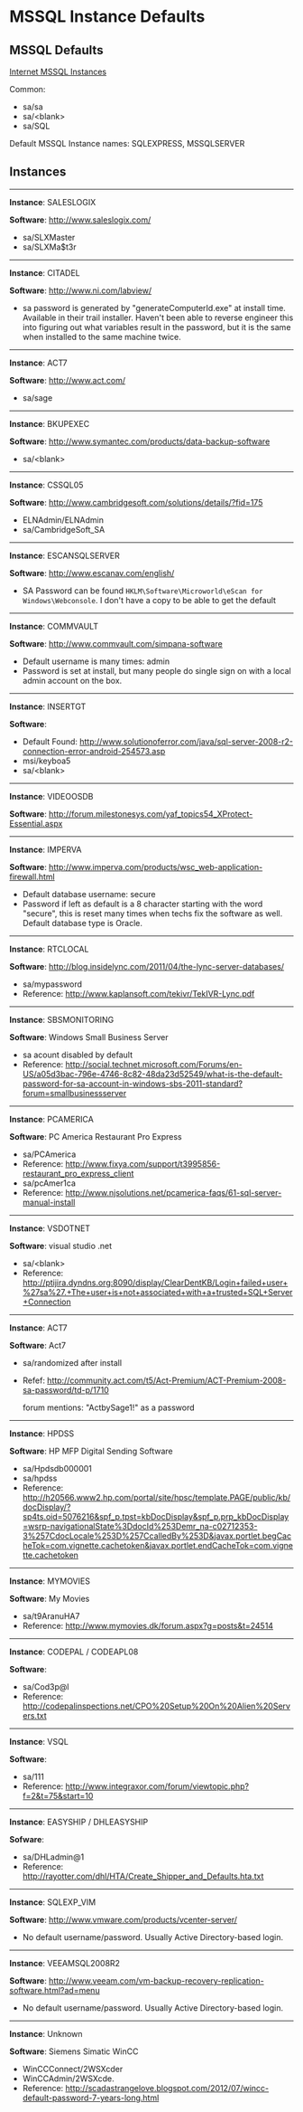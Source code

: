 # MSSQL Instance Defaults


MSSQL Defaults
----------

[Internet MSSQL Instances](references/internet_mssql.txt)

Common:

 * sa/sa
 * sa/\<blank\>
 * sa/SQL

Default MSSQL Instance names: SQLEXPRESS, MSSQLSERVER

Instances
---------

- - - -

**Instance**: SALESLOGIX

**Software**: http://www.saleslogix.com/

 * sa/SLXMaster
 * sa/SLXMa$t3r

- - - -  

**Instance**: CITADEL

**Software**: http://www.ni.com/labview/

 * sa password is generated by "generateComputerId.exe" at install time. Available in their trail installer. Haven't been able to reverse engineer this into figuring out what variables result in the password, but it is the same when installed to the same machine twice.

- - - -

**Instance**: ACT7

**Software**: http://www.act.com/

 * sa/sage

- - - -

**Instance**: BKUPEXEC

**Software**: http://www.symantec.com/products/data-backup-software

 * sa/\<blank\>

- - - -

**Instance**: CSSQL05

**Software**: http://www.cambridgesoft.com/solutions/details/?fid=175

 * ELNAdmin/ELNAdmin
 * sa/CambridgeSoft_SA

- - - -

**Instance**: ESCANSQLSERVER

**Software**: http://www.escanav.com/english/

 * SA Password can be found `HKLM\Software\Microworld\eScan for Windows\Webconsole`. I don't have a copy to be able to get the default

- - - -

**Instance**: COMMVAULT

**Software**: http://www.commvault.com/simpana-software

 * Default username is many times: admin
 * Password is set at install, but many people do single sign on with a local admin account on the box.

- - - -

**Instance**: INSERTGT

**Software**: 

 * Default Found: http://www.solutionoferror.com/java/sql-server-2008-r2-connection-error-android-254573.asp
 * msi/keyboa5
 * sa/\<blank\>

- - - -

**Instance**: VIDEOOSDB

**Software**: http://forum.milestonesys.com/yaf_topics54_XProtect-Essential.aspx

- - - -

**Instance**: IMPERVA 

**Software**: http://www.imperva.com/products/wsc_web-application-firewall.html

 * Default database username: secure
 * Password if left as default is a 8 character starting with the word "secure", this is reset many times when techs fix the software as well. Default database type is Oracle. 

- - - -

**Instance**: RTCLOCAL

**Software**: http://blog.insidelync.com/2011/04/the-lync-server-databases/

 * sa/mypassword
 * Reference: http://www.kaplansoft.com/tekivr/TekIVR-Lync.pdf

- - - -

**Instance**: SBSMONITORING

**Software**: Windows Small Business Server

 * sa acount disabled by default
 * Reference: http://social.technet.microsoft.com/Forums/en-US/a05d3bac-796e-4746-8c82-48da23d52549/what-is-the-default-password-for-sa-account-in-windows-sbs-2011-standard?forum=smallbusinessserver

- - - -

**Instance**: PCAMERICA

**Software**: PC America Restaurant Pro Express

 * sa/PCAmerica
 * Reference: http://www.fixya.com/support/t3995856-restaurant_pro_express_client
 * sa/pcAmer1ca
 * Reference: http://www.njsolutions.net/pcamerica-faqs/61-sql-server-manual-install

- - - -

**Instance**: VSDOTNET

**Software**: visual studio .net

 * sa/\<blank\>
 * Reference: http://ptijira.dyndns.org:8090/display/ClearDentKB/Login+failed+user+%27sa%27.+The+user+is+not+associated+with+a+trusted+SQL+Server+Connection

- - - -

**Instance**: ACT7

**Software**: Act7

 * sa/randomized after install
 * Refef: http://community.act.com/t5/Act-Premium/ACT-Premium-2008-sa-password/td-p/1710

    forum mentions: "ActbySage1!" as a password

- - - -

**Instance**: HPDSS

**Software**: HP MFP Digital Sending Software

 * sa/Hpdsdb000001
 * sa/hpdss
 * Reference: http://h20566.www2.hp.com/portal/site/hpsc/template.PAGE/public/kb/docDisplay/?sp4ts.oid=5076216&spf_p.tpst=kbDocDisplay&spf_p.prp_kbDocDisplay=wsrp-navigationalState%3DdocId%253Demr_na-c02712353-3%257CdocLocale%253D%257CcalledBy%253D&javax.portlet.begCacheTok=com.vignette.cachetoken&javax.portlet.endCacheTok=com.vignette.cachetoken

- - - -

**Instance**: MYMOVIES

**Software**: My Movies

 * sa/t9AranuHA7
 * Reference: http://www.mymovies.dk/forum.aspx?g=posts&t=24514

- - - -

**Instance**: CODEPAL / CODEAPL08

**Software**:

 * sa/Cod3p@l
 * Reference: http://codepalinspections.net/CPO%20Setup%20On%20Alien%20Servers.txt

- - - -

**Instance**: VSQL

**Software**:

 * sa/111
 * Reference: http://www.integraxor.com/forum/viewtopic.php?f=2&t=75&start=10

- - - -

**Instance**: EASYSHIP / DHLEASYSHIP

**Sofware**:

 * sa/DHLadmin@1
 * Reference: http://rayotter.com/dhl/HTA/Create_Shipper_and_Defaults.hta.txt

- - - -

**Instance**: SQLEXP_VIM

**Software**: http://www.vmware.com/products/vcenter-server/

 * No default username/password. Usually Active Directory-based login.

- - - -

**Instance**: VEEAMSQL2008R2

**Software**: http://www.veeam.com/vm-backup-recovery-replication-software.html?ad=menu

 * No default username/password. Usually Active Directory-based login.

- - - -

 **Instance**: Unknown
 
 **Software**: Siemens Simatic WinCC 
 
 * WinCCConnect/2WSXcder
 * WinCCAdmin/2WSXcde.
 * Reference: http://scadastrangelove.blogspot.com/2012/07/wincc-default-password-7-years-long.html 
